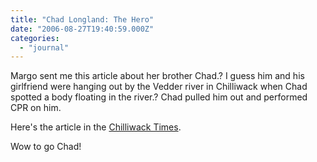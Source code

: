 ```yaml
---
title: "Chad Longland: The Hero"
date: "2006-08-27T19:40:59.000Z"
categories: 
  - "journal"
---
```


Margo sent me this article about her brother Chad.? I guess him and his girlfriend were hanging out by the Vedder river in Chilliwack when Chad spotted a body floating in the river.? Chad pulled him out and performed CPR on him.

Here's the article in the [Chilliwack Times](http://www.chilliwacktimes.com/issues06/084106/news/084106nn5.html).

Wow to go Chad!
